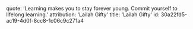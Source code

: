 quote: 'Learning makes you to stay forever young. Commit yourself to lifelong learning.'
attribution: 'Lailah Gifty'
title: 'Lailah Gifty'
id: 30a22fd5-ac19-4d0f-8cc8-1c06c9c271a4
